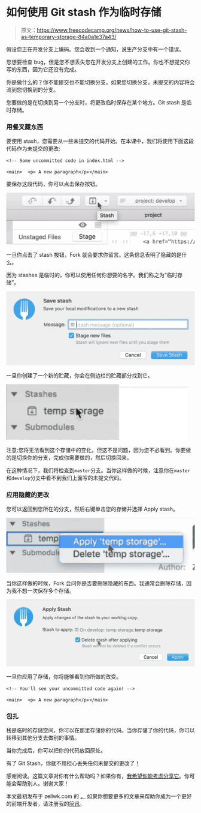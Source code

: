 # 如何使用 Git stash 作为临时存储

> 原文：<https://www.freecodecamp.org/news/how-to-use-git-stash-as-temporary-storage-84a0a1e37a43/>

假设您正在开发分支上编码。您会收到一个通知，说生产分支中有一个错误。

您想要检查 bug，但是您不想丢失您在开发分支上创建的工作。你也不想提交你写的东西，因为它还没有完成。

你是做什么的？你不能提交也不能切换分支。如果您切换分支，未提交的内容将会流到您切换到的分支。

您要做的是在切换到另一个分支时，将更改临时保存在某个地方。Git stash 是临时存储。

### 用餐叉藏东西

要使用 stash，您需要从一些未提交的代码开始。在本课中，我们将使用下面这段代码作为未提交的更改:

```
<!-- Some uncommitted code in index.html -->
```

```
<main>  <p> A new paragraph</p></main>
```

要保存这段代码，你可以点击保存按钮。

![0*5QOUGLobId0ruTih](img/86ef2757b35b2d5ca5b94815fd8ff4b6.png)

一旦你点击了 stash 按钮，Fork 就会要求你留言。这条信息表明了隐藏的是什么。

因为 stashes 是临时的，你可以使用任何你想要的名字。我们称之为“临时存储”。

![0*iPtWYwszjCoDgTMx](img/8d72cd848a37559eb631be6a6315811f.png)

一旦你创建了一个新的贮藏，你会在侧边栏的贮藏部分找到它。

![0*dbSJ_kDKSTlCKbSt](img/5baf188a83407774c2d7c1e49693d2aa.png)

注意:您将无法看到这个存储中的变化，但这不是问题，因为您不必看到。你要做的是切换你的分支，完成你需要做的，然后切换回来。

在这种情况下，我们将检查到`master`分支。当你这样做的时候，注意你在`master`和`develop`分支中看不到我们上面写的未提交代码。

### 应用隐藏的更改

您可以返回到您所在的分支，然后右键单击您的存储并选择 Apply stash。

![0*Iajs_VZW2LF43WnM](img/093b98b089844c8c7c0e33234ba5d8f6.png)

当你这样做的时候，Fork 会问你是否要删除隐藏的东西。我通常会删除存储，因为我不想一次保存多个存储。

![0*xBHNRhlClGgyIUiu](img/441c5a07e5a78102622ea1f190e7959b.png)

一旦你应用了存储，你将能够看到你所做的改变。

```
<!-- You'll see your uncommitted code again! -->
```

```
<main>  <p> A new paragraph</p></main>
```

### 包扎

栈是临时的存储空间，你可以在那里存储你的代码。当你存储了你的代码，你可以转移到其他分支去做别的事情。

当你完成后，你可以把你的代码放回原处。

有了 Git Stash，你就不用担心丢失任何未提交的更改了！

感谢阅读。这篇文章对你有什么帮助吗？如果你有，[我希望你能考虑分享它](http://twitter.com/share?text=How%20to%20use%20Git%20stashes%20as%20a%20temporary%20storage%20by%20@zellwk%20?%20&url=https://zellwk.com/blog/git-stash/&hashtags=)。你可能会帮助别人。谢谢大家！

本文最初发布于 zellwk.com 的 *[。](https://zellwk.com/blog/git-stash)*
如果你想要更多的文章来帮助你成为一个更好的前端开发者，请注册我的[简讯](https://zellwk.com/)。